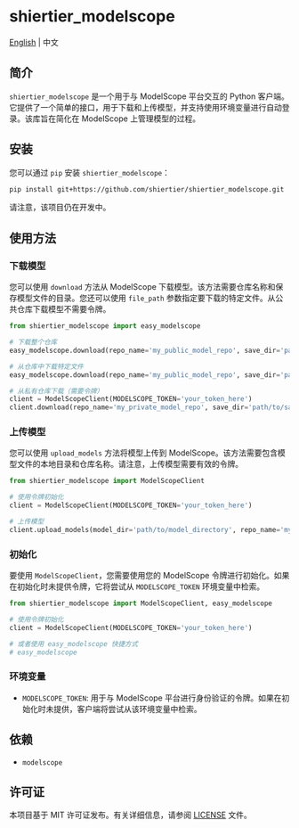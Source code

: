 # shiertier_modelscope

[English](https://github.com/shiertier-utils/shiertier_modelscope/blob/main/README.md) | 中文

## 简介

`shiertier_modelscope` 是一个用于与 ModelScope 平台交互的 Python 客户端。它提供了一个简单的接口，用于下载和上传模型，并支持使用环境变量进行自动登录。该库旨在简化在 ModelScope 上管理模型的过程。

## 安装

您可以通过 `pip` 安装 `shiertier_modelscope`：

```bash
pip install git+https://github.com/shiertier/shiertier_modelscope.git
```

请注意，该项目仍在开发中。

## 使用方法

### 下载模型

您可以使用 `download` 方法从 ModelScope 下载模型。该方法需要仓库名称和保存模型文件的目录。您还可以使用 `file_path` 参数指定要下载的特定文件。从公共仓库下载模型不需要令牌。

```python
from shiertier_modelscope import easy_modelscope

# 下载整个仓库
easy_modelscope.download(repo_name='my_public_model_repo', save_dir='path/to/save_directory')

# 从仓库中下载特定文件
easy_modelscope.download(repo_name='my_public_model_repo', save_dir='path/to/save_directory', file_path='path/to/file_in_repo')

# 从私有仓库下载（需要令牌）
client = ModelScopeClient(MODELSCOPE_TOKEN='your_token_here')
client.download(repo_name='my_private_model_repo', save_dir='path/to/save_directory')
```

### 上传模型

您可以使用 `upload_models` 方法将模型上传到 ModelScope。该方法需要包含模型文件的本地目录和仓库名称。请注意，上传模型需要有效的令牌。

```python
from shiertier_modelscope import ModelScopeClient

# 使用令牌初始化
client = ModelScopeClient(MODELSCOPE_TOKEN='your_token_here')

# 上传模型
client.upload_models(model_dir='path/to/model_directory', repo_name='my_model_repo')
```

### 初始化

要使用 `ModelScopeClient`，您需要使用您的 ModelScope 令牌进行初始化。如果在初始化时未提供令牌，它将尝试从 `MODELSCOPE_TOKEN` 环境变量中检索。

```python
from shiertier_modelscope import ModelScopeClient, easy_modelscope

# 使用令牌初始化
client = ModelScopeClient(MODELSCOPE_TOKEN='your_token_here')

# 或者使用 easy_modelscope 快捷方式
# easy_modelscope
```

### 环境变量

- `MODELSCOPE_TOKEN`: 用于与 ModelScope 平台进行身份验证的令牌。如果在初始化时未提供，客户端将尝试从该环境变量中检索。

## 依赖

- `modelscope`

## 许可证

本项目基于 MIT 许可证发布。有关详细信息，请参阅 [LICENSE](LICENSE) 文件。